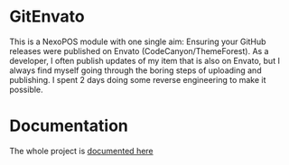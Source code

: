 # GitEnvato
This is a NexoPOS module with one single aim: Ensuring your GitHub releases were published on Envato (CodeCanyon/ThemeForest). 
As a developer, I often publish updates of my item that is also on Envato, but I always find myself going through the boring steps of uploading and publishing.
I spent 2 days doing some reverse engineering to make it possible. 

# Documentation
The whole project is [documented here](https://my.nexopos.com/en/marketplace/item/gitenvato-update-your-envato-items-from-github)


